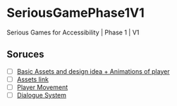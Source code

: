# SeriousGamePhase1V1
Serious Games for Accessibility | Phase 1 | V1

## Soruces
- [ ] [Basic Assets and design idea + Animations of player](https://youtube.com/playlist?list=PLLf84Zj7U26kfPQ00JVI2nIoozuPkykDX&si=dFr7DpJ90OwEiyu4)
- [ ] [Assets link](https://github.com/GameDevExperiments/Pokemon-Tutorial-Art-Assets)
- [ ] [Player Movement](https://www.youtube.com/watch?v=wi-RL4sUayo)
- [ ] [Dialogue System]()
